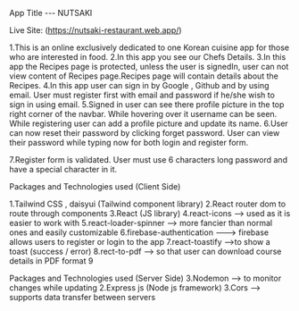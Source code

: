 App Title ---
    NUTSAKI

 Live Site: (https://nutsaki-restaurant.web.app/)

1.This is an online  exclusively dedicated to one Korean cuisine app for those who are interested in food.
2.In this app you see our Chefs Details.
3.In this app the Recipes page is protected, unless the user is signedIn, user can not view content of Recipes page.Recipes page will contain details about the Recipes.
4.In this app user can sign in by Google , Github and by using email. User must register first with email and password if he/she wish to sign in using email.
5.Signed in user can see there profile picture in the top right corner of the navbar. While hovering over it username can be seen. While registering user can add a profile picture and update its name.
6.User can now reset their password by clicking forget password. User can view their password while typing now for both login and register form.

7.Register form is validated. User must use 6 characters long password and have a special character in it.






 Packages and Technologies used (Client Side)

1.Tailwind CSS , daisyui (Tailwind component library)
2.React router dom to route through components
3.React (JS library)
4.react-icons --> used as it is easier to work with
5.react-loader-spinner --> more fancier than normal ones and easily customizable
6.firebase-authentication ---> firebase allows users to register or login to the app
7.react-toastify -->to show a toast (success / error)
8.rect-to-pdf --> so that user can download course details in PDF format
9

Packages and Technologies used (Server Side)
3.Nodemon --> to monitor changes while updating
2.Express js (Node js framework)
3.Cors --> supports data transfer between servers




   
